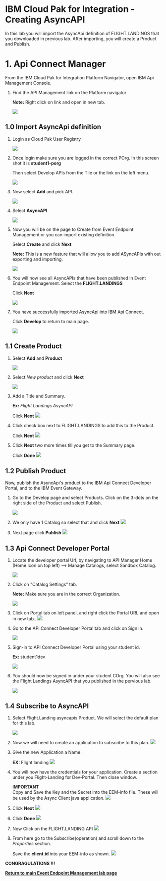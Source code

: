 
# IBM Cloud Pak for Integration - Creating AsyncAPI

In this lab you will import the AsyncApi definition of FLIGHT.LANDINGS that you downloaded in previous lab. After importing, you will create a Product and Publish.

# 1. Api Connect Manager

From the IBM Cloud Pak for Integration Platform Navigator, open IBM Api Management Console. <br>

1. Find the API Management link on the Platform navigator

    **Note:** Right click on link and open in new tab.

    ![](./images/apim1.png)


## 1.0 Import AsyncApi definition

1. Login as Cloud Pak User Registry

    ![](./images/apim2.png)

1. Once login make sure you are logged in the correct POrg.  In this screen shot it is **student1-porg**

    Then select Develop APIs from the Tile or the link on the left menu.

    ![](./images/apim3.png)

1. Now select **Add** and pick API.

    ![](./images/apim4.png)

1. Select **AsyncAPI** 

    ![](./images/apim5.png)


1. Now you will be on the page to Create from Event Endpoint Management or you can import existing definition.   

    Select **Create** and click **Next**

    **Note:** This is a new feature that will allow you to add ASyncAPIs with out exporting and importing. 

    ![](./images/apim5a.png)

1. You will now see all AsyncAPIs that have been published in Event Endpoint Management.   Select the **FLIGHT.LANDINGS**  

    Click **Next**

    ![](./images/apim5b.png)

1. You have successfully imported AsyncApi into IBM Api Connect.

    Click **Develop** to return to main page. 

    ![](./images/apim9.png)

## 1.1 Create Product

1. Select **Add** and **Product**

    ![](./images/prod1.png)
1. Select *New product* and click **Next**

    ![](./images/prod2.png)

1. Add a Title and Summary. 

    **Ex:** *Flight Landings AsyncAPI*
    
    Click **Next**
    ![](./images/prod3.png)

1. Click check box next to FLIGHT.LANDINGS to add this to the Product. 

    Click **Next**
    ![](./images/prod4.png)

1. Click **Next** two more times till you get to the Summary page. 

    Click **Done**
    ![](./images/prod5.png)

## 1.2 Publish Product

Now, publish the AsyncApi's product to the IBM Api Connect Developer Portal, and to the IBM Event Gateway.

1. Go to the Develop page and select Products.  Click on the 3-dots on the right side of the Product and select Publish.

    ![](./images/prod6.png)

1. We only have 1 Catalog so select that and click **Next**
    ![](./images/prod7.png)

1. Next page click **Publish**
    ![](./images/prod8.png)

## 1.3 Api Connect Developer Portal

1. Locate the developer portal Url, by navigating to API Manager Home (Home Icon on top left) --> Manage Catalogs, select Sandbox Catalog.

    ![](./images/dev1.png)

1. Click on "Catalog Settings" tab.

    **Note:** Make sure you are in the correct Organization.

    ![](./images/dev1a.png)

1. Click on Portal tab on left panel, and right click the Portal URL and open in new tab..
    ![](./images/dev1c.png)


1. Go to the API Connect Developer Portal tab and click on Sign in.

    ![](./images/dev1d.png)

1. Sign-in to API Connect Developer Portal using your student id.

    **Ex:** student1dev

    ![](./images/dev1e.png)

1. You should now be signed in under your student COrg.  You will also see the Flight Landings AsyncAPI that you published in the pervious lab. 

    ![](./images/dev1f.png)

## 1.4 Subscribe to AsyncAPI

1. Select Flight.Landing asyncapis Product.
We will select the default plan for this lab. 

    ![](./images/dev1g.png)

1. Now we will need to create an application to subscribe to this plan.
     ![](./images/dev1h.png)

1. Give the new Application a Name.

    **EX:** Flight landing
     ![](./images/dev1i.png)

1. You will now have the credentials for your application.  Create a section under you Flight-Landing for Dev-Portal. Then close window.

    **IMPORTANT**<BR> 
    Copy and Save the Key and the Secret into the EEM-info file. These will be used by the Async Client java application.
     ![](./images/dev1j.png)
1. Click **Next**
     ![](./images/dev1k.png)

1. Click **Done**
     ![](./images/dev1l.png)

1. Now Click on the FLIGHT.LANDING API
     ![](./images/dev1m.png)

1. From here go to the Subscribe(operation) and scroll down to the *Properties* section.

    Save the **client.id** into your EEM-info as shown.
     ![](./images/dev1n.png)

<b> CONGRAGULATIONS !!! 

[Return to main Event Endpoint Management lab page](../index.md#lab-abstracts)
